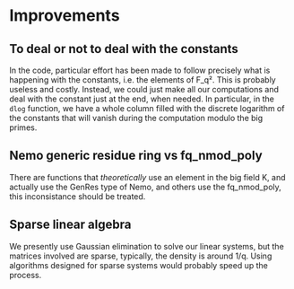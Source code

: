# Improvements

## To deal or not to deal with the constants

In the code, particular effort has been made to follow precisely what is
happening with the constants, i.e. the elements of F_q². This is probably
useless and costly. Instead, we could just make all our computations and deal
with the constant just at the end, when needed. In particular, in the `dlog` 
function, we have a whole column filled with the discrete logarithm of the 
constants that will vanish during the computation modulo the big primes.

## Nemo generic residue ring vs fq_nmod_poly

There are functions that *theoretically* use an element in the big field K, and
actually use the GenRes type of Nemo, and others use the fq_nmod_poly, this
inconsistance should be treated. 

## Sparse linear algebra

We presently use Gaussian elimination to solve our linear systems, but the
matrices involved are sparse, typically, the density is around 1/q. Using
algorithms designed for sparse systems would probably speed up the process.
